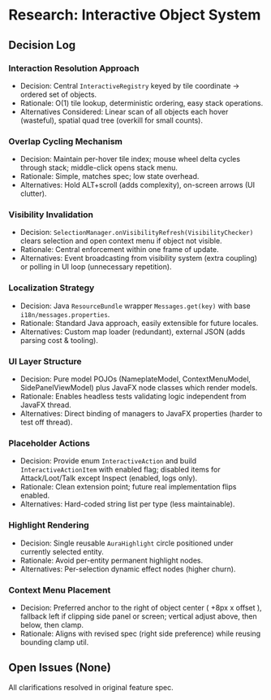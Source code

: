 # Research: Interactive Object System

## Decision Log

### Interaction Resolution Approach
- Decision: Central `InteractiveRegistry` keyed by tile coordinate -> ordered set of objects.
- Rationale: O(1) tile lookup, deterministic ordering, easy stack operations.
- Alternatives Considered: Linear scan of all objects each hover (wasteful), spatial quad tree (overkill for small counts).

### Overlap Cycling Mechanism
- Decision: Maintain per-hover tile index; mouse wheel delta cycles through stack; middle-click opens stack menu.
- Rationale: Simple, matches spec; low state overhead.
- Alternatives: Hold ALT+scroll (adds complexity), on-screen arrows (UI clutter).

### Visibility Invalidation
- Decision: `SelectionManager.onVisibilityRefresh(VisibilityChecker)` clears selection and open context menu if object not visible.
- Rationale: Central enforcement within one frame of update.
- Alternatives: Event broadcasting from visibility system (extra coupling) or polling in UI loop (unnecessary repetition).

### Localization Strategy
- Decision: Java `ResourceBundle` wrapper `Messages.get(key)` with base `i18n/messages.properties`.
- Rationale: Standard Java approach, easily extensible for future locales.
- Alternatives: Custom map loader (redundant), external JSON (adds parsing cost & tooling).

### UI Layer Structure
- Decision: Pure model POJOs (NameplateModel, ContextMenuModel, SidePanelViewModel) plus JavaFX node classes which render models.
- Rationale: Enables headless tests validating logic independent from JavaFX thread.
- Alternatives: Direct binding of managers to JavaFX properties (harder to test off thread).

### Placeholder Actions
- Decision: Provide enum `InteractiveAction` and build `InteractiveActionItem` with enabled flag; disabled items for Attack/Loot/Talk except Inspect (enabled, logs only).
- Rationale: Clean extension point; future real implementation flips enabled.
- Alternatives: Hard-coded string list per type (less maintainable).

### Highlight Rendering
- Decision: Single reusable `AuraHighlight` circle positioned under currently selected entity.
- Rationale: Avoid per-entity permanent highlight nodes.
- Alternatives: Per-selection dynamic effect nodes (higher churn).

### Context Menu Placement
- Decision: Preferred anchor to the right of object center ( +8px x offset ), fallback left if clipping side panel or screen; vertical adjust above, then below, then clamp.
- Rationale: Aligns with revised spec (right side preference) while reusing bounding clamp util.

## Open Issues (None)
All clarifications resolved in original feature spec.


